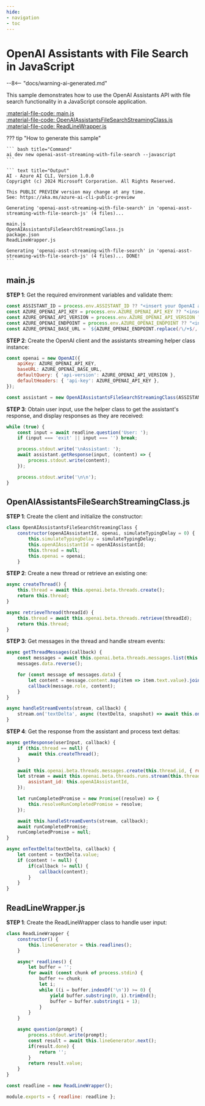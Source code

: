 ```yaml
---
hide:
- navigation
- toc
---
```

# OpenAI Assistants with File Search in JavaScript

--8<-- "docs/warning-ai-generated.md"

This sample demonstrates how to use the OpenAI Assistants API with file search functionality in a JavaScript console application.

[:material-file-code: main.js](./samples/openai-asst-streaming-with-file-search-js/main.js)  
[:material-file-code: OpenAIAssistantsFileSearchStreamingClass.js](./samples/openai-asst-streaming-with-file-search-js/OpenAIAssistantsFileSearchStreamingClass.js)  
[:material-file-code: ReadLineWrapper.js](./samples/openai-asst-streaming-with-file-search-js/ReadLineWrapper.js)  

??? tip "How to generate this sample"

    ``` bash title="Command"
    ai dev new openai-asst-streaming-with-file-search --javascript
    ```

    ``` text title="Output"
    AI - Azure AI CLI, Version 1.0.0
    Copyright (c) 2024 Microsoft Corporation. All Rights Reserved.

    This PUBLIC PREVIEW version may change at any time.
    See: https://aka.ms/azure-ai-cli-public-preview

    Generating 'openai-asst-streaming-with-file-search' in 'openai-asst-streaming-with-file-search-js' (4 files)...

    main.js
    OpenAIAssistantsFileSearchStreamingClass.js
    package.json
    ReadLineWrapper.js

    Generating 'openai-asst-streaming-with-file-search' in 'openai-asst-streaming-with-file-search-js' (4 files)... DONE!
    ```


## main.js

**STEP 1**: Get the required environment variables and validate them:

``` javascript title="main.js"
const ASSISTANT_ID = process.env.ASSISTANT_ID ?? "<insert your OpenAI assistant ID here>";
const AZURE_OPENAI_API_KEY = process.env.AZURE_OPENAI_API_KEY ?? "<insert your Azure OpenAI API key here>";
const AZURE_OPENAI_API_VERSION = process.env.AZURE_OPENAI_API_VERSION ?? "<insert your Azure OpenAI API version here>";
const AZURE_OPENAI_ENDPOINT = process.env.AZURE_OPENAI_ENDPOINT ?? "<insert your Azure OpenAI endpoint here>";
const AZURE_OPENAI_BASE_URL = `${AZURE_OPENAI_ENDPOINT.replace(/\/+$/, '')}/openai`;
```

**STEP 2**: Create the OpenAI client and the assistants streaming helper class instance:

``` javascript title="main.js"
const openai = new OpenAI({
    apiKey: AZURE_OPENAI_API_KEY,
    baseURL: AZURE_OPENAI_BASE_URL,
    defaultQuery: { 'api-version': AZURE_OPENAI_API_VERSION },
    defaultHeaders: { 'api-key': AZURE_OPENAI_API_KEY },
});

const assistant = new OpenAIAssistantsFileSearchStreamingClass(ASSISTANT_ID, openai);
```

**STEP 3**: Obtain user input, use the helper class to get the assistant's response, and display responses as they are received:

``` javascript title="main.js"
while (true) {
    const input = await readline.question('User: ');
    if (input === 'exit' || input === '') break;

    process.stdout.write('\nAssistant: ');
    await assistant.getResponse(input, (content) => {
        process.stdout.write(content);
    });

    process.stdout.write('\n\n');
}
```

## OpenAIAssistantsFileSearchStreamingClass.js

**STEP 1**: Create the client and initialize the constructor:

``` javascript title="OpenAIAssistantsFileSearchStreamingClass.js"
class OpenAIAssistantsFileSearchStreamingClass {
    constructor(openAIAssistantId, openai, simulateTypingDelay = 0) {
        this.simulateTypingDelay = simulateTypingDelay;
        this.openAIAssistantId = openAIAssistantId;
        this.thread = null;
        this.openai = openai;
    }
```

**STEP 2**: Create a new thread or retrieve an existing one:

``` javascript title="OpenAIAssistantsFileSearchStreamingClass.js"
async createThread() {
    this.thread = await this.openai.beta.threads.create();
    return this.thread;
}

async retrieveThread(threadId) {
    this.thread = await this.openai.beta.threads.retrieve(threadId);
    return this.thread;
}
```

**STEP 3**: Get messages in the thread and handle stream events:

``` javascript title="OpenAIAssistantsFileSearchStreamingClass.js"
async getThreadMessages(callback) {
    const messages = await this.openai.beta.threads.messages.list(this.thread.id);
    messages.data.reverse();

    for (const message of messages.data) {
        let content = message.content.map(item => item.text.value).join('') + '\n\n';
        callback(message.role, content);
    }
}

async handleStreamEvents(stream, callback) {
    stream.on('textDelta', async (textDelta, snapshot) => await this.onTextDelta(textDelta, callback));
}
```

**STEP 4**: Get the response from the assistant and process text deltas:

``` javascript title="OpenAIAssistantsFileSearchStreamingClass.js"
async getResponse(userInput, callback) {
    if (this.thread == null) {
        await this.createThread();
    }

    await this.openai.beta.threads.messages.create(this.thread.id, { role: "user", content: userInput });
    let stream = await this.openai.beta.threads.runs.stream(this.thread.id, {
        assistant_id: this.openAIAssistantId,
    });

    let runCompletedPromise = new Promise((resolve) => {
        this.resolveRunCompletedPromise = resolve;
    });

    await this.handleStreamEvents(stream, callback);
    await runCompletedPromise;
    runCompletedPromise = null;
}

async onTextDelta(textDelta, callback) {
    let content = textDelta.value;
    if (content != null) {
        if(callback != null) {
            callback(content);
        }
    }
}
```

## ReadLineWrapper.js

**STEP 1**: Create the ReadLineWrapper class to handle user input:

``` javascript title="ReadLineWrapper.js"
class ReadLineWrapper {
    constructor() {
        this.lineGenerator = this.readlines();
    }

    async* readlines() {
        let buffer = '';
        for await (const chunk of process.stdin) {
            buffer += chunk;
            let i;
            while ((i = buffer.indexOf('\n')) >= 0) {
                yield buffer.substring(0, i).trimEnd();
                buffer = buffer.substring(i + 1);
            }
        }
    }

    async question(prompt) {
        process.stdout.write(prompt);
        const result = await this.lineGenerator.next();
        if(result.done) {
            return '';
        }
        return result.value;
    }
}

const readline = new ReadLineWrapper();

module.exports = { readline: readline };
```